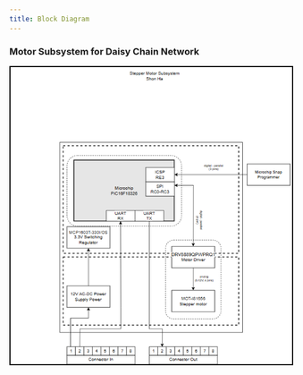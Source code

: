 ```yaml
---
title: Block Diagram
---
```


### Motor Subsystem for Daisy Chain Network

<img src="https://raw.githubusercontent.com/shonha/EGR314SSH.github.io/refs/heads/main/images/314%20BD%20V2.png" alt="Block Diagram" style="border: 2px solid black;">

